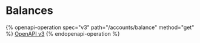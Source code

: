 # Balances

{% openapi-operation spec="v3" path="/accounts/balance" method="get" %}
[OpenAPI v3](https://gitbook-x-prod-openapi.4401d86825a13bf607936cc3a9f3897a.r2.cloudflarestorage.com/raw/7b1bef56427daba14bcaf8cca5a87455e8b4bcf6d13993e835c6a6987b6e79bc.yaml?X-Amz-Algorithm=AWS4-HMAC-SHA256&X-Amz-Content-Sha256=UNSIGNED-PAYLOAD&X-Amz-Credential=dce48141f43c0191a2ad043a6888781c%2F20250821%2Fauto%2Fs3%2Faws4_request&X-Amz-Date=20250821T034754Z&X-Amz-Expires=172800&X-Amz-Signature=7e36bc1afa8d7d55791900891ccc3c9dcfa18eccaab803c9fa92b448a0212201&X-Amz-SignedHeaders=host&x-amz-checksum-mode=ENABLED&x-id=GetObject)
{% endopenapi-operation %}
